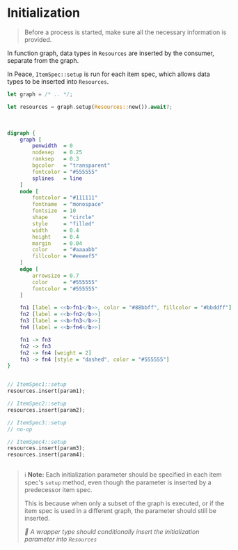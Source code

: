 # Initialization

> Before a process is started, make sure all the necessary information is provided.

In function graph, data types in `Resources` are inserted by the consumer, separate from the graph.

In Peace, `ItemSpec::setup` is run for each item spec, which allows data types to be inserted into `Resources`.

```rust ,ignore
let graph = /* .. */;

let resources = graph.setup(Resources::new()).await?;
```

<div style="display: inline-block; padding: 0px 20px 0px 0px;">
<br />

```dot process
digraph {
    graph [
        penwidth  = 0
        nodesep   = 0.25
        ranksep   = 0.3
        bgcolor   = "transparent"
        fontcolor = "#555555"
        splines   = line
    ]
    node [
        fontcolor = "#111111"
        fontname  = "monospace"
        fontsize  = 10
        shape     = "circle"
        style     = "filled"
        width     = 0.4
        height    = 0.4
        margin    = 0.04
        color     = "#aaaabb"
        fillcolor = "#eeeef5"
    ]
    edge [
        arrowsize = 0.7
        color     = "#555555"
        fontcolor = "#555555"
    ]

    fn1 [label = <<b>fn1</b>>, color = "#88bbff", fillcolor = "#bbddff"]
    fn2 [label = <<b>fn2</b>>]
    fn3 [label = <<b>fn3</b>>]
    fn4 [label = <<b>fn4</b>>]

    fn1 -> fn3
    fn2 -> fn3
    fn2 -> fn4 [weight = 2]
    fn3 -> fn4 [style = "dashed", color = "#555555"]
}
```

</div>
<div style="display: inline-block; vertical-align: top;">

```rust ,ignore
// ItemSpec1::setup
resources.insert(param1);

// ItemSpec2::setup
resources.insert(param2);

// ItemSpec3::setup
// no-op

// ItemSpec4::setup
resources.insert(param3);
resources.insert(param4);
```

</div>

> ℹ️ **Note:** Each initialization parameter should be specified in each item spec's `setup` method, even though the parameter is inserted by a predecessor item spec.
>
> This is because when only a subset of the graph is executed, or if the item spec is used in a different graph, the parameter should still be inserted.
>
> *🚧 A wrapper type should conditionally insert the initialization parameter into `Resources`*

